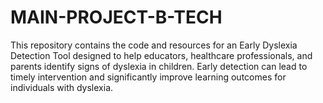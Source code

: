 # MAIN-PROJECT-B-TECH
This repository contains the code and resources for an Early Dyslexia Detection Tool designed to help educators, healthcare professionals, and parents identify signs of dyslexia in children. Early detection can lead to timely intervention and significantly improve learning outcomes for individuals with dyslexia.
